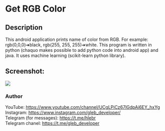 # Get RGB Color
## Description
This android application prints name of color from RGB. For example: rgb(0,0,0)➜black, rgb(255, 255, 255)➜white. This program is written in python (chaquo makes possible to add python code into android app) and java. It uses machine learning (scikit-learn python library).
## Screenshot:
![](https://i.postimg.cc/d0CnRpm5/Screenshot-20200508-144204.png)
### Author
YouTube: https://www.youtube.com/channel/UCgLPiCz67lGdpAi6EY_hxYg <br>
Instagram: https://www.instagram.com/gleb_developer/ <br>
Telegram (for messages): https://t.me/hlebr <br>
Telegram chanel: https://t.me/gleb_developer <br>
